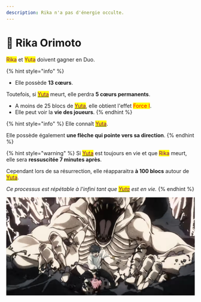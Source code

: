 ```yaml
---
description: Rika n'a pas d'énergie occulte.
---
```


# 💫 Rika Orimoto

<mark style="color:purple;">Rika</mark> et <mark style="color:purple;">Yuta</mark> doivent gagner en Duo.

{% hint style="info" %}
* Elle possède **13 cœurs**.&#x20;

Toutefois, si [<mark style="color:purple;">Yuta</mark>](okkotsu-yuta.md) meurt, elle perdra **5 cœurs permanents**.&#x20;

* A moins de 25 blocs de [<mark style="color:purple;">Yuta</mark>](broken-reference), elle obtient l'effet <mark style="color:red;">Force I</mark>.
* Elle peut voir la **vie des joueurs**.&#x20;
{% endhint %}

{% hint style="info" %}
Elle connaît [<mark style="color:purple;">Yuta</mark>](broken-reference).

Elle possède également **une flèche qui pointe vers sa direction**.
{% endhint %}

{% hint style="warning" %}
Si [<mark style="color:purple;">Yuta</mark>](broken-reference) est toujours en vie et que <mark style="color:purple;">Rika</mark> meurt, elle sera **ressuscitée 7 minutes après**.

Cependant lors de sa résurrection, elle réapparaitra **à 100 blocs** autour de [<mark style="color:purple;">Yuta</mark>](broken-reference).

_Ce processus est répétable à l'infini tant que_ [_<mark style="color:purple;">Yuta</mark>_](okkotsu-yuta.md) _est en vie._
{% endhint %}

![](../../../.gitbook/assets/jujutsu-kaisen-0-movie-trailer-1.jpg)
